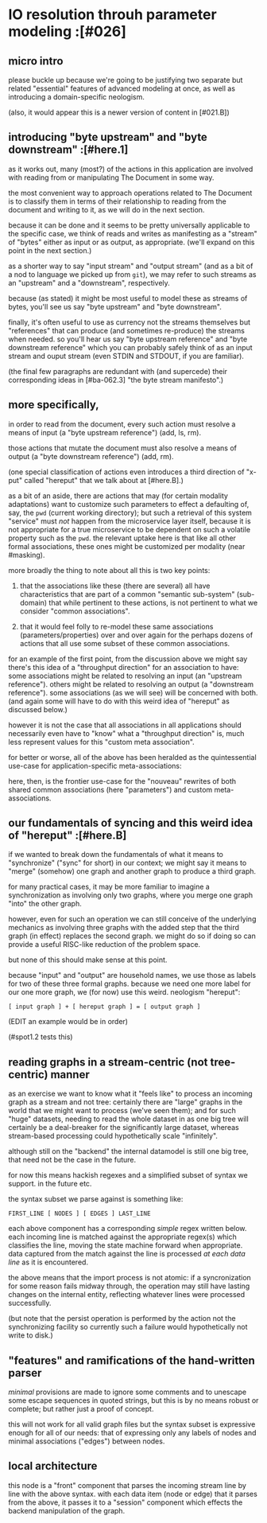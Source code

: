# IO resolution throuh parameter modeling :[#026]

## micro intro

please buckle up because we're going to be justifying two separate but
related "essential" features of advanced modeling at once, as well as
introducing a domain-specific neologism.

(also, it would appear this is a newer version of content in [#021.B])




## introducing "byte upstream" and "byte downstream" :[#here.1]

as it works out, many (most?) of the actions in this application are
involved with reading from or manipulating The Document in some way.

the most convenient way to approach operations related to The Document
is to classify them in terms of their relationship to reading from the
document and writing to it, as we will do in the next section.

because it can be done and it seems to be pretty universally applicable
to the specific case, we think of reads and writes as manifesting as a
"stream" of "bytes" either as input or as output, as appropriate. (we'll
expand on this point in the next section.)

as a shorter way to say "input stream" and "output stream" (and as a
bit of a nod to language we picked up from `git`), we may refer to
such streams as an "upstream" and a "downstream", respectively.

because (as stated) it might be most useful to model these as streams
of bytes, you'll see us say "byte upstream" and "byte downstream".

finally, it's often useful to use as currency not the streams themselves
but "references" that can produce (and sometimes re-produce) the streams
when needed. so you'll hear us say "byte upstream reference" and
"byte downstream reference" which you can probably safely think of as an
input stream and ouput stream (even STDIN and STDOUT, if you are familiar).

(the final few paragraphs are redundant with (and supercede) their
corresponding ideas in [#ba-062.3] "the byte stream manifesto".)




## more specifically,

in order to read from the document, every such action must resolve a
means of input (a "byte upstream reference") (add, ls, rm).

those actions that mutate the document must also resolve a means of
output (a "byte downstream reference") (add, rm).

(one special classification of actions even introduces a third
direction of "x-put" called "hereput" that we talk about at [#here.B].)

as a bit of an aside, there are actions that may (for certain modality
adaptations) want to customize such parameters to effect a defaulting
of, say, the `pwd` (current working directory); but such a retrieval
of this system "service" must *not* happen from the microservice layer
itself, because it is not appropriate for a true microservice to be
dependent on such a volatile property such as the `pwd`. the relevant
uptake here is that like all other formal associations, these ones
might be customized per modality (near #masking).

more broadly the thing to note about all this is two key points:

  1. that the associations like these (there are several) all have
     characteristics that are part of a common "semantic sub-system"
     (sub-domain) that while pertinent to these actions, is not
     pertinent to what we consider "common associations".

  1. that it would feel folly to re-model these same associations
     (parameters/properties) over and over again for the perhaps dozens
     of actions that all use some subset of these common associations.

for an example of the first point, from the discussion above we might
say there's this idea of a "throughput direction" for an association
to have: some associations might be related to resolving an input (an
"upstream reference"). others might be related to resolving an output
(a "downstream reference"). some associations (as we will see) will
be concerned with both. (and again some will have to do with this weird
idea of "hereput" as discussed below.)

however it is not the case that all associations in all applications
should necessarily even have to "know" what a "throughput direction"
is, much less represent values for this "custom meta association".

for better or worse, all of the above has been heralded as the
quintessential use-case for application-specific meta-associations:

here, then, is the frontier use-case for the "nouveau" rewrites of
both shared common associations (here "parameters") and custom meta-
associations.




## our fundamentals of syncing and this weird idea of "hereput" :[#here.B]

if we wanted to break down the fundamentals of what it means to
"synchronize" ("sync" for short) in our context; we might say it means
to "merge" (somehow) one graph and another graph to produce a third
graph.

for many practical cases, it may be more familiar to imagine a
synchronization as involving only two graphs, where you merge one
graph "into" the other graph.

however, even for such an operation we can still conceive of the
underlying mechanics as involving three graphs with the added step that
the third graph (in effect) replaces the second graph. we might do so if
doing so can provide a useful RISC-like reduction of the problem space.

but none of this should make sense at this point.

because "input" and "output" are household names, we use those as
labels for two of these three formal graphs. because we need one
more label for our one more graph, we (for now) use this weird.
neologism "hereput":

    [ input graph ] + [ hereput graph ] = [ output graph ]

(EDIT an example would be in order)

(#spot1.2 tests this)




## reading graphs in a stream-centric (not tree-centric) manner

as an exercise we want to know what it "feels like" to process an
incoming graph as a stream and not tree: certainly there are "large"
graphs in the world that we might want to process (we've seen them);
and for such "huge" datasets, needing to read the whole dataset in
as one big tree will certainly be a deal-breaker for the significantly
large dataset, whereas stream-based processing could hypothetically
scale "infinitely".

although still on the "backend" the internal datamodel is still one
big tree, that need not be the case in the future.

for now this means hackish regexes and a simplified subset of syntax
we support. in the future etc.

the syntax subset we parse against is something like:

    FIRST_LINE [ NODES ] [ EDGES ] LAST_LINE

each above component has a corresponding *simple* regex written
below. each incoming line is matched against the appropriate regex(s)
which classifies the line, moving the state machine forward when
appropriate. data captured from the match against the line is processed
*at each data line* as it is encountered.

the above means that the import process is not atomic: if a
syncronization for some reason fails midway through, the operation may
still have lasting changes on the internal entity, reflecting whatever
lines were processed successfully.

(but note that the persist operation is performed by the action not the
synchronizing facility so currently such a failure would hypothetically
not write to disk.)




## "features" and ramifications of the hand-written parser

*minimal* provisions are made to ignore some comments and to
unescape some escape sequences in quoted strings, but this is by
no means robust or complete; but rather just a proof of concept.

this will not work for all valid graph files but the syntax subset
is expressive enough for all of our needs: that of expressing only
any labels of nodes and minimal associations ("edges") between
nodes.




## local architecture

this node is a "front" component that parses the incoming stream line
by line with the above syntax. with each data item (node or edge) that
it parses from the above, it passes it to a "session" component which
effects the backend manipulation of the graph.
